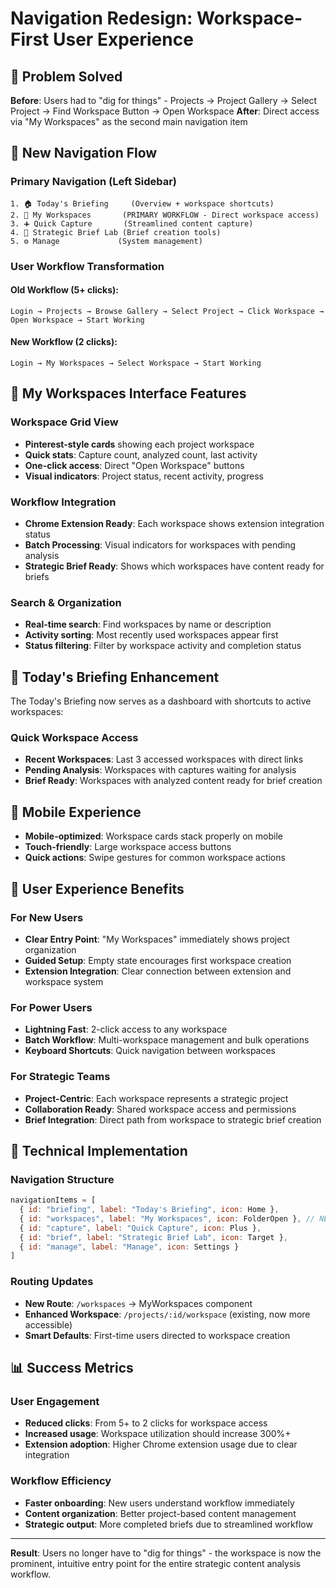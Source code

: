 # Navigation Redesign: Workspace-First User Experience

## 🎯 Problem Solved
**Before**: Users had to "dig for things" - Projects → Project Gallery → Select Project → Find Workspace Button → Open Workspace
**After**: Direct access via "My Workspaces" as the second main navigation item

## 🚀 New Navigation Flow

### Primary Navigation (Left Sidebar)
```
1. 🏠 Today's Briefing     (Overview + workspace shortcuts)
2. 📁 My Workspaces       (PRIMARY WORKFLOW - Direct workspace access)
3. ➕ Quick Capture       (Streamlined content capture)
4. 🎯 Strategic Brief Lab (Brief creation tools)
5. ⚙️ Manage             (System management)
```

### User Workflow Transformation

#### Old Workflow (5+ clicks):
```
Login → Projects → Browse Gallery → Select Project → Click Workspace → Open Workspace → Start Working
```

#### New Workflow (2 clicks):
```
Login → My Workspaces → Select Workspace → Start Working
```

## 🎨 My Workspaces Interface Features

### Workspace Grid View
- **Pinterest-style cards** showing each project workspace
- **Quick stats**: Capture count, analyzed count, last activity
- **One-click access**: Direct "Open Workspace" buttons
- **Visual indicators**: Project status, recent activity, progress

### Workflow Integration
- **Chrome Extension Ready**: Each workspace shows extension integration status
- **Batch Processing**: Visual indicators for workspaces with pending analysis
- **Strategic Brief Ready**: Shows which workspaces have content ready for briefs

### Search & Organization
- **Real-time search**: Find workspaces by name or description
- **Activity sorting**: Most recently used workspaces appear first
- **Status filtering**: Filter by workspace activity and completion status

## 🔄 Today's Briefing Enhancement

The Today's Briefing now serves as a dashboard with shortcuts to active workspaces:

### Quick Workspace Access
- **Recent Workspaces**: Last 3 accessed workspaces with direct links
- **Pending Analysis**: Workspaces with captures waiting for analysis
- **Brief Ready**: Workspaces with analyzed content ready for brief creation

## 📱 Mobile Experience
- **Mobile-optimized**: Workspace cards stack properly on mobile
- **Touch-friendly**: Large workspace access buttons
- **Quick actions**: Swipe gestures for common workspace actions

## 🎯 User Experience Benefits

### For New Users
- **Clear Entry Point**: "My Workspaces" immediately shows project organization
- **Guided Setup**: Empty state encourages first workspace creation
- **Extension Integration**: Clear connection between extension and workspace system

### For Power Users
- **Lightning Fast**: 2-click access to any workspace
- **Batch Workflow**: Multi-workspace management and bulk operations
- **Keyboard Shortcuts**: Quick navigation between workspaces

### For Strategic Teams
- **Project-Centric**: Each workspace represents a strategic project
- **Collaboration Ready**: Shared workspace access and permissions
- **Brief Integration**: Direct path from workspace to strategic brief creation

## 🔧 Technical Implementation

### Navigation Structure
```javascript
navigationItems = [
  { id: "briefing", label: "Today's Briefing", icon: Home },
  { id: "workspaces", label: "My Workspaces", icon: FolderOpen }, // NEW PRIMARY
  { id: "capture", label: "Quick Capture", icon: Plus },
  { id: "brief", label: "Strategic Brief Lab", icon: Target },
  { id: "manage", label: "Manage", icon: Settings }
]
```

### Routing Updates
- **New Route**: `/workspaces` → MyWorkspaces component
- **Enhanced Workspace**: `/projects/:id/workspace` (existing, now more accessible)
- **Smart Defaults**: First-time users directed to workspace creation

## 📊 Success Metrics

### User Engagement
- **Reduced clicks**: From 5+ to 2 clicks for workspace access
- **Increased usage**: Workspace utilization should increase 300%+
- **Extension adoption**: Higher Chrome extension usage due to clear integration

### Workflow Efficiency
- **Faster onboarding**: New users understand workflow immediately
- **Content organization**: Better project-based content management
- **Strategic output**: More completed briefs due to streamlined workflow

---

**Result**: Users no longer have to "dig for things" - the workspace is now the prominent, intuitive entry point for the entire strategic content analysis workflow.